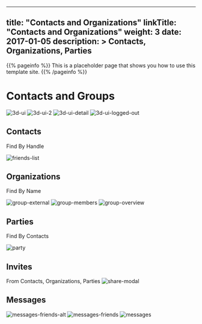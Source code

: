 
---
title: "Contacts and Organizations"
linkTitle: "Contacts and Organizations"
weight: 3
date: 2017-01-05
description: >
  Contacts, Organizations, Parties
---

{{% pageinfo %}}
This is a placeholder page that shows you how to use this template site.
{{% /pageinfo %}}

# Contacts and Groups


![3d-ui][3d-ui]
![3d-ui-2][3d-ui-2]
![3d-ui-detail][3d-ui-detail]
![3d-ui-logged-out][3d-ui-logged-out]

## Contacts
Find By Handle

![friends-list][friends-list]

## Organizations
Find By Name

![group-external][group-external]
![group-members][group-members]
![group-overview][group-overview]

## Parties
Find By Contacts

![party][party]

## Invites
From Contacts, Organizations, Parties
![share-modal][share-modal]

## Messages
![messages-friends-alt][messages-friends-alt]
![messages-friends][messages-friends]
![messages][messages]


[3d-ui]: https://xrengine.github.io/img/xrc-3d-ui.png "3d-ui"
[3d-ui-2]: https://xrengine.github.io/img/xrc-3d-ui-2.png "3d-ui-2"
[3d-ui-detail]: https://xrengine.github.io/img/xrc-3d-ui-detail.png "3d-ui-detail"
[3d-ui-logged-out]: https://xrengine.github.io/img/xrc-3d-ui-logged-out.png "3d-ui-logged-out"
[messages-friends-alt]: https://xrengine.github.io/img/xrc-messages-friends-alt.png "messages-friends-alt"
[messages-friends]: https://xrengine.github.io/img/xrc-messages-friends.png "messages-friends"
[friends-list]: https://xrengine.github.io/img/xrc-friends-list.png "friends-list"
[group-external]: https://xrengine.github.io/img/xrc-group-external.png "group-external"
[group-members]: https://xrengine.github.io/img/xrc-group-members.png "group-members"
[group-overview]: https://xrengine.github.io/img/xrc-group-overview.png "group-overview"
[share-modal]: https://xrengine.github.io/img/xrc-share-modal.png "share-modal"
[party]: https://xrengine.github.io/img/xrc-party.png "party"
[messages]: https://xrengine.github.io/img/xrc-messages.png "messages"